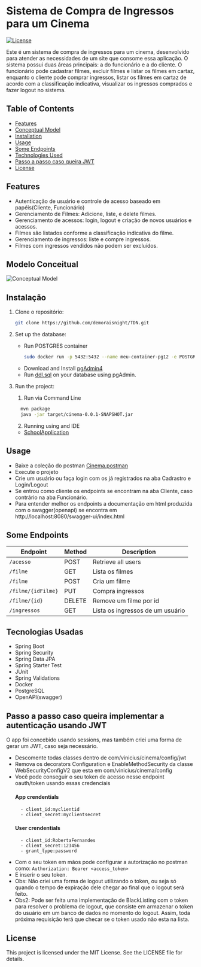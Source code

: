 # Sistema de Compra de Ingressos para um Cinema

[![License](https://img.shields.io/badge/License-MIT-blue.svg)](https://opensource.org/licenses/MIT)

Este é um sistema de compra de ingressos para um cinema, desenvolvido para atender as necessidades de um site que consome essa aplicação. O sistema possui duas áreas principais: a do funcionário e a do cliente. O funcionário pode cadastrar filmes, excluir filmes e listar os filmes em cartaz, enquanto o cliente pode comprar ingressos, listar os filmes em cartaz de acordo com a classificação indicativa, visualizar os ingressos comprados e fazer logout no sistema.
## Table of Contents

- [Features](#features)
- [Conceptual Model](#modelo-conceitual)
- [Installation](#instalação)
- [Usage](#usage)
- [Some Endpoints](#some-endpoints)
- [Technologies Used](#tecnologias-usadas)
- [Passo a passo caso queira JWT](#passo-a-passo-caso-queira-implementar-a-autenticação-usando-jwt)
- [License](#license)

## Features

- Autenticação de usuário e controle de acesso baseado em papéis(Cliente, Funcionário)
- Gerenciamento de Filmes: Adicione, liste, e delete filmes.
- Gerenciamento de acessos: login, logout e criação de novos usuários e acessos.
- Filmes são listados conforme a classificação indicativa do filme.
- Gerenciamento de ingressos: liste e compre ingressos.
- Filmes com ingressos vendidos não podem ser excluídos.

## Modelo Conceitual

![Conceptual Model](cinemaProject.png)

## Instalação

1. Clone o repositório:

   ```bash
   git clone https://github.com/demoraisnight/TDN.git

2. Set up the database:
    - Run POSTGRES container
        ```bash
        sudo docker run -p 5432:5432 --name meu-container-pg12 -e POSTGRES_PASSWORD=1234567 -e POSTGRES_DB=minha_base_2 postgres:12-alpine
    - Download and Install [pgAdmin4](https://www.pgadmin.org/download/pgadmin-4-apt/)
    - Run [ddl.sql](ddl.sql) on your database using pgAdmin.
3. Run the project:
    1. Run via Command Line
    ```bash
      mvn package
      java -jar target/cinema-0.0.1-SNAPSHOT.jar
    ```
    2. Running using and IDE
    - [SchoolApplication](/src/main/java/com/vinicius/cinema/CinemaApplication.java)
## Usage
- Baixe a coleção do postman [Cinema.postman](Cinema.postman_collection.json)
- Execute o projeto
- Crie um usuário ou faça login com os já registrados na aba Cadrastro e Login/Logout
- Se entrou como cliente os endpoints se encontram na aba Cliente, caso contrário na aba Funcionário.
- Para entender melhor os endpoints a documentação em html produzida com o swagger(openapi) se encontra em http://localhost:8080/swagger-ui/index.html

## Some Endpoints
| Endpoint           | Method | Description                      |
|--------------------|--------|----------------------------------|
| `/acesso`          | POST   | Retrieve all users               |                                                                                             |
| `/filme`           | GET    | Lista os filmes                  |                                                                                            |  
| `/filme`           | POST   | Cria um filme                    | 
| `/filme/{idFilme}` | PUT    | Compra ingressos                 | 
| `/filme/{id}`      | DELETE | Remove um filme por id           |                                                                                        |
| `/ingressos`       | GET    | Lista os ingressos de um usuário |                                                                                             |


## Tecnologias Usadas
- Spring Boot
- Spring Security
- Spring Data JPA
- Spring Starter Test
- JUnit
- Spring Validations
- Docker
- PostgreSQL
- OpenAPI(swagger)


## Passo a passo caso queira implementar a autenticação usando JWT
O app foi concebido usando sessions, mas também criei uma forma de gerar um JWT, caso seja necessário.
- Descomente todas classes dentro de com/vinicius/cinema/config/jwt
- Remova os decorators Configuration e EnableMethodSecurity da classe WebSecurityConfigV2 que esta em com/vinicius/cinema/config
- Você pode conseguir o seu token de acesso nesse endpoint oauth/token usando essas credenciais
  #### App crendentials
        - client_id:myclientid
        - client_secret:myclientsecret
  #### User crendentials
        - client_id:RobertaFernandes
        - client_secret:123456
        - grant_type:password
- Com o seu token em mãos pode configurar a autorização no postman como:
`Authorization: Bearer <access_token>`
- E inserir o seu token.
- Obs: Não criei uma forma de logout utilizando o token, ou seja só quando o tempo de expiração dele chegar ao final que o logout será feito.
- Obs2: Pode ser feita uma implementação de BlackListing com o token para resolver o problema de logout, que consiste em armazenar o token do usuário em um banco de dados no momento do logout. Assim, toda próxima requisição terá que checar se o token usado não esta na lista. 
## License
This project is licensed under the MIT License. See the LICENSE file for details.